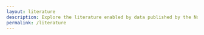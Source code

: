 ```yaml
---
layout: literature
description: Explore the literature enabled by data published by the North America Region.
permalink: /literature
---
```

<script>
  var siteConfig = {
  literature: {
    rootFilter: {
      predicate: {
        type: 'or', predicates: [
          {
            type: 'in',
            key: 'countriesOfResearcher',
            values: ["US", "CA", "MX", "UM", "PR", "VI", "AS", "GU", "MP"]
          },
          {
            type: 'in',
            key: 'countriesOfCoverage',
            values: ["US", "CA", "MX", "UM", "PR", "VI", "AS", "GU", "MP"]
          }
        ]
      }
    },
    highlightedFilters: ['q', 'countriesOfResearcher', 'countriesOfCoverage', 'year']
  }
};
</script>
